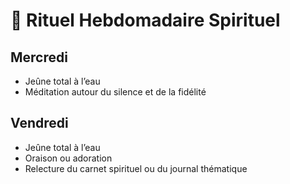 # 🙏 Rituel Hebdomadaire Spirituel

## Mercredi
- Jeûne total à l’eau
- Méditation autour du silence et de la fidélité

## Vendredi
- Jeûne total à l’eau
- Oraison ou adoration
- Relecture du carnet spirituel ou du journal thématique
